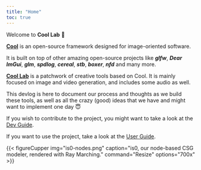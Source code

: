 ```yaml
---
title: "Home"
toc: true
---
```


Welcome to **Cool Lab** 🥳

[**Cool**](https://github.com/CoolLibs) is an open-source framework designed for image-oriented software.

It is built on top of other amazing open-source projects like __*glfw*__, __*Dear ImGui*__, __*glm*__, __*spdlog*__, __*cereal*__, __*stb*__,  __*boxer*__, __*nfd*__ and many more.

[**Cool Lab**](https://github.com/CoolLibs/CoolLab) is a patchwork of creative tools based on Cool. It is mainly focused on image and video generation, and includes some audio as well.

This devlog is here to document our process and thoughts as we build these tools, as well as all the crazy (good) ideas that we have and might want to implement one day 😇

If you wish to contribute to the project, you might want to take a look at the [Dev Guide](./dev-guide).

If you want to use the project, take a look at the [User Guide](./user-guide).

{{< figureCupper
img="is0-nodes.png" 
caption="is0, our node-based CSG modeler, rendered with Ray Marching." 
command="Resize" 
options="700x" >}}